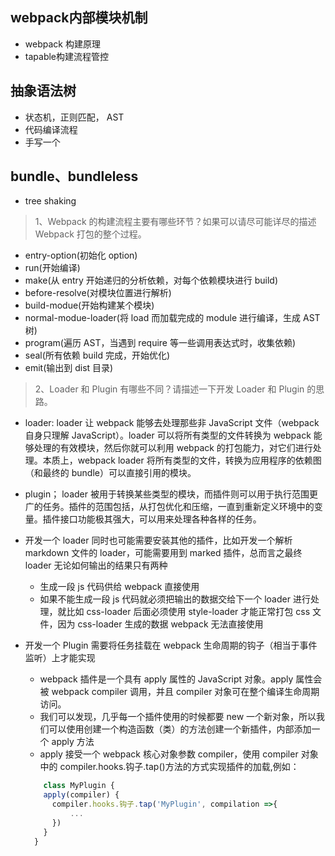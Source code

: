## webpack内部模块机制
  * webpack 构建原理
  * tapable构建流程管控
## 抽象语法树
  * 状态机，正则匹配， AST
  * 代码编译流程
  * 手写一个
## bundle、bundleless
  * tree shaking

> 1、Webpack 的构建流程主要有哪些环节？如果可以请尽可能详尽的描述 Webpack 打包的整个过程。

* entry-option(初始化 option)
* run(开始编译)
* make(从 entry 开始递归的分析依赖，对每个依赖模块进行 build)
* before-resolve(对模块位置进行解析)
* build-modue(开始构建某个模块)
* normal-modue-loader(将 load 而加载完成的 module 进行编译，生成 AST 树)
* program(遍历 AST，当遇到 require 等一些调用表达式时，收集依赖)
* seal(所有依赖 build 完成，开始优化)
* emit(输出到 dist 目录)



> 2、Loader 和 Plugin 有哪些不同？请描述一下开发 Loader 和 Plugin 的思路。

* loader:  loader 让 webpack 能够去处理那些非 JavaScript 文件（webpack 自身只理解 JavaScript）。loader 可以将所有类型的文件转换为 webpack 能够处理的有效模块，然后你就可以利用 webpack 的打包能力，对它们进行处理。本质上，webpack loader 将所有类型的文件，转换为应用程序的依赖图（和最终的 bundle）可以直接引用的模块。

* plugin； loader 被用于转换某些类型的模块，而插件则可以用于执行范围更广的任务。插件的范围包括，从打包优化和压缩，一直到重新定义环境中的变量。插件接口功能极其强大，可以用来处理各种各样的任务。

* 开发一个 loader 同时也可能需要安装其他的插件，比如开发一个解析 markdown 文件的 loader，可能需要用到 marked 插件，总而言之最终 loader 无论如何输出的结果只有两种
  * 生成一段 js 代码供给 webpack 直接使用
  * 如果不能生成一段 js 代码就必须把输出的数据交给下一个 loader 进行处理，就比如 css-loader 后面必须使用 style-loader 才能正常打包 css 文件，因为 css-loader 生成的数据 webpack 无法直接使用
* 开发一个 Plugin 需要将任务挂载在 webpack 生命周期的钩子（相当于事件监听）上才能实现
  * webpack 插件是一个具有 apply 属性的 JavaScript 对象。apply 属性会被 webpack compiler 调用，并且 compiler 对象可在整个编译生命周期访问。
  * 我们可以发现，几乎每一个插件使用的时候都要 new 一个新对象，所以我们可以使用创建一个构造函数（类）的方法创建一个新插件，内部添加一个 apply 方法
  * apply 接受一个 webpack 核心对象参数 compiler，使用 compiler 对象中的 compiler.hooks.钩子.tap()方法的方式实现插件的加载,例如：
  ```js
      class MyPlugin {
      apply(compiler) {
        compiler.hooks.钩子.tap('MyPlugin', compilation =>{
        	...
        })
      }
    }
  ```